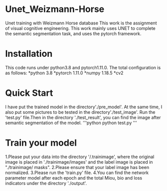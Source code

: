 # Unet_Weizmann-Horse
Unet training with Weizmann Horse database
This work is the assignment of visual cognitive engineering. This work mainly uses UNET to complete the semantic segmentation task, and uses the pytorch framework.

# Installation
This code runs under python3.8 and pytorch1.11.0. The total configuration is as follows:
*python 3.8
*pytorch 1.11.0
*numpy 1.18.5
*cv2

# Quick Start
I have put the trained model in the directory'./pre_model'. At the same time, I also put some pictures to be tested in the directory'./test_image'. Run the 'test.py' file.Then in the directory './test_result', you can find the image after semantic segmentation of the model.
'''python
python test.py
'''

# Train your model
1.Please put your data into the directory '/.trainimage', where the original image is placed in './trainimage/images' and the label image is placed in "./trainimage/ masks".
2.Please ensure that your label image has been normalized.
3.Please run the 'train.py' file. 
4.You can find the network parameter model after each epoch and the total Miou, bio and loss indicators under the directory './output'.


